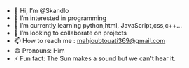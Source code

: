 - 👋 Hi, I’m @Skandlo
- 👀 I’m interested in programming
- 🌱 I’m currently learning python,html, JavaScript,css,c++...
- 💞️ I’m looking to collaborate on projects
- 📫 How to reach me : mahjoubtouati369@gmail.com
- 😄 Pronouns: Him
- ⚡ Fun fact: The Sun makes a sound but we can't hear it.

<!---
Skandlo/Skandlo is a ✨ special ✨ repository because its `README.md` (this file) appears on your GitHub profile.
You can click the Preview link to take a look at your changes.
--->

